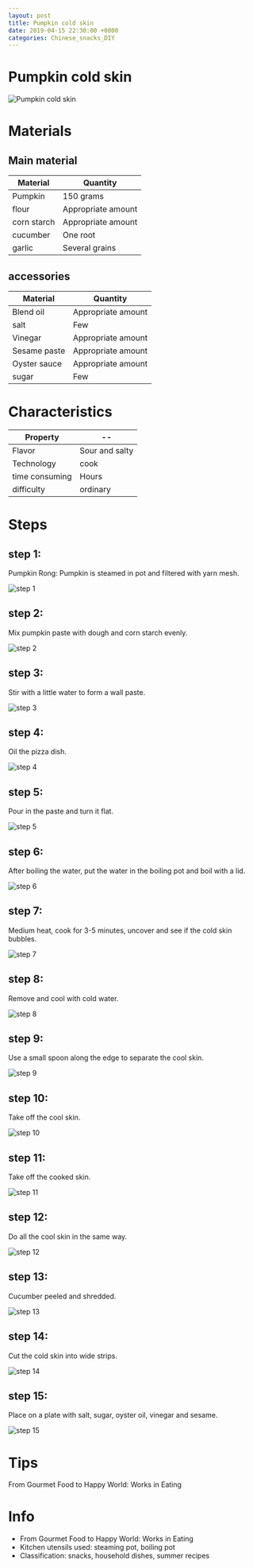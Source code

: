 ```yaml
---
layout: post
title: Pumpkin cold skin
date: 2019-04-15 22:30:00 +0800
categories: Chinese_snacks_DIY
---
```


# Pumpkin cold skin

![Pumpkin cold skin]({{site.baseurl}}/img/406024/406024.jpg)

# Materials


## Main material

Material|Quantity
--|--
Pumpkin|150 grams
flour|Appropriate amount
corn starch|Appropriate amount
cucumber|One root
garlic|Several grains

## accessories

Material|Quantity
--|--
Blend oil|Appropriate amount
salt|Few
Vinegar|Appropriate amount
Sesame paste|Appropriate amount
Oyster sauce|Appropriate amount
sugar|Few

# Characteristics

Property|--
--|--
Flavor|Sour and salty
Technology|cook
time consuming|Hours
difficulty|ordinary

# Steps

## step 1:

Pumpkin Rong: Pumpkin is steamed in pot and filtered with yarn mesh.

![step 1]({{site.baseurl}}/img/406024/1.jpg)

## step 2:

Mix pumpkin paste with dough and corn starch evenly.

![step 2]({{site.baseurl}}/img/406024/2.jpg)

## step 3:

Stir with a little water to form a wall paste.

![step 3]({{site.baseurl}}/img/406024/3.jpg)

## step 4:

Oil the pizza dish.

![step 4]({{site.baseurl}}/img/406024/4.jpg)

## step 5:

Pour in the paste and turn it flat.

![step 5]({{site.baseurl}}/img/406024/5.jpg)

## step 6:

After boiling the water, put the water in the boiling pot and boil with a lid.

![step 6]({{site.baseurl}}/img/406024/6.jpg)

## step 7:

Medium heat, cook for 3-5 minutes, uncover and see if the cold skin bubbles.

![step 7]({{site.baseurl}}/img/406024/7.jpg)

## step 8:

Remove and cool with cold water.

![step 8]({{site.baseurl}}/img/406024/8.jpg)

## step 9:

Use a small spoon along the edge to separate the cool skin.

![step 9]({{site.baseurl}}/img/406024/9.jpg)

## step 10:

Take off the cool skin.

![step 10]({{site.baseurl}}/img/406024/10.jpg)

## step 11:

Take off the cooked skin.

![step 11]({{site.baseurl}}/img/406024/11.jpg)

## step 12:

Do all the cool skin in the same way.

![step 12]({{site.baseurl}}/img/406024/12.jpg)

## step 13:

Cucumber peeled and shredded.

![step 13]({{site.baseurl}}/img/406024/13.jpg)

## step 14:

Cut the cold skin into wide strips.

![step 14]({{site.baseurl}}/img/406024/14.jpg)

## step 15:

Place on a plate with salt, sugar, oyster oil, vinegar and sesame.

![step 15]({{site.baseurl}}/img/406024/15.jpg)

# Tips

From Gourmet Food to Happy World: Works in Eating

# Info

- From Gourmet Food to Happy World: Works in Eating
- Kitchen utensils used: steaming pot, boiling pot
- Classification: snacks, household dishes, summer recipes